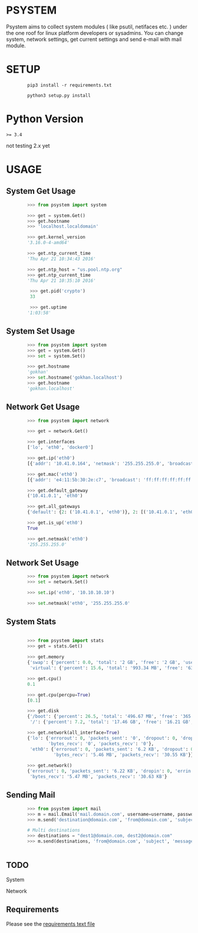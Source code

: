 # PSYSTEM

Psystem aims to collect system modules ( like psutil, netifaces etc. ) under the one roof 
for linux platform developers or sysadmins. You can change system, network settings, 
get current settings and send e-mail with mail module.

# SETUP

```
        pip3 install -r requirements.txt

        python3 setup.py install
```

# Python Version

```
>= 3.4

```
not testing 2.x yet

# USAGE

## System Get Usage

```python
        >>> from psystem import system

        >>> get = system.Get()
        >>> get.hostname
        >>> 'localhost.localdomain'

        >>> get.kernel_version
        '3.16.0-4-amd64'

        >>> get.ntp_current_time
        'Thu Apr 21 10:34:43 2016'

        >>> get.ntp_host = "us.pool.ntp.org"
        >>> get.ntp_current_time
        'Thu Apr 21 10:35:10 2016'

         >>> get.pid('crypto')
         33

         >>> get.uptime
        '1:03:58'

```

## System Set Usage

```python
        >>> from psystem import system
        >>> get = system.Get()
        >>> set = system.Set()

        >>> get.hostname
        'gokhan'
        >>> set.hostname('gokhan.localhost')
        >>> get.hostname
        'gokhan.localhost'


```

## Network Get Usage

```python
        >>> from psystem import network

        >>> get = network.Get()

        >>> get.interfaces
        ['lo', 'eth0', 'docker0']

        >>> get.ip('eth0')
        [{'addr': '10.41.0.164', 'netmask': '255.255.255.0', 'broadcast': '10.41.0.255'}]

        >>> get.mac('eth0')
        [{'addr': 'e4:11:5b:30:2e:c7', 'broadcast': 'ff:ff:ff:ff:ff:ff'}]

        >>> get.default_gateway
        ('10.41.0.1', 'eth0')

        >>> get.all_gateways
        {'default': {2: ('10.41.0.1', 'eth0')}, 2: [('10.41.0.1', 'eth0', True)]}

        >>> get.is_up('eth0')
        True

        >>> get.netmask('eth0')
        '255.255.255.0'
```

## Network Set Usage

```python
        >>> from psystem import network
        >>> set = network.Set()

        >>> set.ip('eth0', '10.10.10.10')

        >>> set.netmask('eth0', '255.255.255.0'
```

## System Stats

```python

        >>> from psystem import stats
        >>> get = stats.Get()
        
        >>> get.memory
        {'swap': {'percent': 0.0, 'total': '2 GB', 'free': '2 GB', 'used': '0'}, 
         'virtual': {'percent': 15.6, 'total': '993.34 MB', 'free': '631.95 MB', 'used': '361.39 MB'}}

        >>> get.cpu()
        0.1

        >>> get.cpu(percpu=True)
        [0.1]

        >>> get.disk
        {'/boot': {'percent': 26.5, 'total': '496.67 MB', 'free': '365.29 MB', 'used': '131.38 MB'}, 
         '/': {'percent': 7.2, 'total': '17.46 GB', 'free': '16.21 GB', 'used': '1.25 GB'}}

        >>> get.network(all_interface=True)
        {'lo': {'errorout': 0, 'packets_sent': '0', 'dropout': 0, 'dropin': 0, 'errin': 0, 'bytes_send': '0',
                'bytes_recv': '0', 'packets_recv': '0'},
         'eth0': {'errorout': 0, 'packets_sent': '6.2 KB', 'dropout': 0, 'dropin': 0, 'errin': 0, 'bytes_send': '683.88 KB',
                  'bytes_recv': '5.46 MB', 'packets_recv': '30.55 KB'}}
        
        >>> get.network()
        {'errorout': 0, 'packets_sent': '6.22 KB', 'dropin': 0, 'errin': 0, 'dropout': 0, 'bytes_sent': '686.43 KB',
         'bytes_recv': '5.47 MB', 'packets_recv': '30.63 KB'}


```

## Sending Mail
```python
        >>> from psystem import mail
        >>> m = mail.Email('mail.domain.com', username=username, password=password, port=587)
        >>> m.send('destination@domain.com', 'from@domain.com', 'subject', 'message')

        # Multi destinations
        >>> destinations = "dest1@domain.com, dest2@domain.com"
        >>> m.send(destinations, 'from@domain.com', 'subject', 'message')
        
```

## TODO

System

Network

## Requirements

Please see the [requirements text file](requirements.txt)
